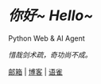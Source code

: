 # _你好~ Hello~_

Python Web & AI Agent

_惜哉剑术疏，奇功尚不成。_

[邮箱](mailto:qlear@qq.com) | [博客](https://blog.qlear.top/) | [语雀](https://www.yuque.com/qlear)
